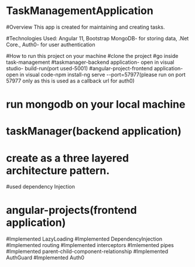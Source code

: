 # TaskManagementApplication
 
 #Overview
 This app is created for maintaining and creating tasks.
 
 #Technologies Used:
 Angular 11, Bootstrap
 MongoDB- for storing data,
 .Net Core.,
 Auth0- for user authentication
 
  
 #How to run this project on your machine
  #clone the project
  #go inside task-management
  #taskmanager-backend application- open in visual studio- build-run(port used-5001)
  #angular-project-frontend application- open in visual code-npm install-ng serve --port=57977(please run on port 57977 only as this is used as a callback url for auth0)
  # run mongodb on your local machine
  
 # taskManager(backend application)
  # create as a three layered architecture pattern.
  #used dependency Injection
 
 # angular-projects(frontend application)
  #Implemented LazyLoading
  #Implemented DependencyInjection
  #Implemented routing
  #Implemented interceptors
  #Imlemented pipes
  #Implemented parent-child-component-relationship
  #Implemented AuthGuard
  #Implemented Auth0
  

